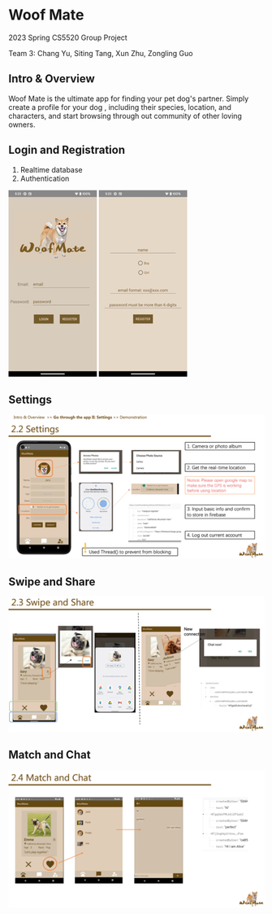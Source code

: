 # Woof Mate

2023 Spring CS5520 Group Project

Team 3: Chang Yu, Siting Tang, Xun Zhu, Zongling Guo

## Intro & Overview
Woof Mate is the ultimate app for finding your pet dog's partner. Simply create a profile for your dog
, including their species, location, and characters, and start browsing through out community of other 
loving owners.

## Login and Registration
1. Realtime database
2. Authentication

![img_4.png](img_4.png)
![img_5.png](img_5.png)

## Settings
![img_6.png](img_6.png)

## Swipe and Share
![img_7.png](img_7.png)

## Match and Chat
![img_8.png](img_8.png)